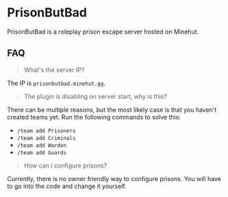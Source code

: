 # PrisonButBad

PrisonButBad is a roleplay prison escape server hosted on Minehut.

## FAQ

> What's the server IP?

The IP is `prisonbutbad.minehut.gg`.

> The plugin is disabling on server start, why is this?

There can be multiple reasons, but the most likely case is that you haven't created teams yet.
Run the following commands to solve this:
- `/team add Prisoners`
- `/team add Criminals`
- `/team add Warden`
- `/team add Guards`

> How can I configure prisons?

Currently, there is no owner friendly way to configure prisons. You will have to go into the code and change it yourself.
